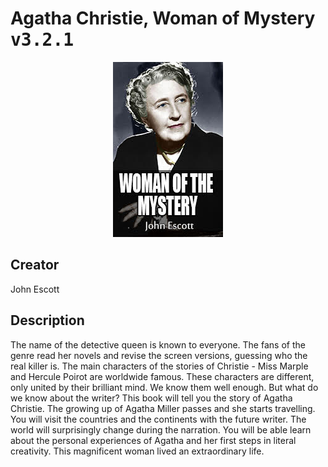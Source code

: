 
# Agatha Christie, Woman of Mystery <kbd>v3.2.1</kbd>

<center>
  <img src="./cover-1024.jpg"/>
</center>

## Creator
John Escott

## Description
The name of the detective queen is known to everyone. The fans of the genre read her novels and revise the screen versions, guessing who the real killer is. The main characters of the stories of Christie - Miss Marple and Hercule Poirot are worldwide famous. These characters are different, only united by their brilliant mind. We know them well enough. But what do we know about the writer? This book will tell you the story of Agatha Christie. The growing up of Agatha Miller passes and she starts travelling. You will visit the countries and the continents with the future writer. The world will surprisingly change during the narration. You will be able learn about the personal experiences of Agatha and her first steps in literal creativity. This magnificent woman lived an extraordinary life.
